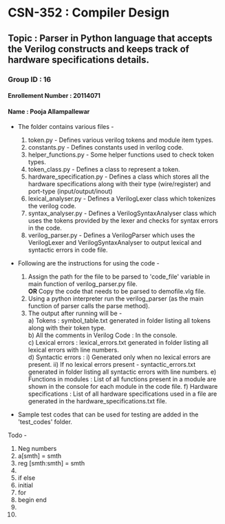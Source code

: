 # CSN-352 : Compiler Design

## Topic : Parser  in  Python  language  that  accepts  the  Verilog constructs  and  keeps  track  of hardware specifications details. 

### Group ID : 16
#### Enrollement Number : 20114071
#### Name : Pooja Allampallewar

- The folder contains various files - 
    1) token.py - Defines various verilog tokens and module item types.
    2) constants.py - Defines constants used in verilog code.
    3) helper_functions.py - Some helper functions used to check token types.
    4) token_class.py - Defines a class to represent a token.
    5) hardware_specification.py - Defines a class which stores all the hardware specifications along with their type (wire/register) and port-type (input/output/inout)
    6) lexical_analyser.py - Defines a VerilogLexer class which tokenizes the verilog code.
    7) syntax_analyser.py - Defines a VerilogSyntaxAnalyser class which uses the tokens provided by the lexer and checks for syntax errors in the code.
    8) verilog_parser.py - Defines a VerilogParser which uses the VerilogLexer and VerilogSyntaxAnalyser to output lexical and syntactic errors in code file.

- Following are the instructions for using the code - 
    1) Assign the path for the file to be parsed to 'code_file' variable in main function of verilog_parser.py file. <br/>
        <b>OR</b>
        Copy the code that needs to be parsed to demofile.vlg file.
    2) Using a python interpreter run the verilog_parser (as the main function of parser calls the parse method).
    3) The output after running will be - <br/>
        a) Tokens : symbol_table.txt generated in folder listing all tokens along with their token type. <br/>
        b) All the comments in Verilog Code : In the console. <br/>
        c) Lexical errors : lexical_errors.txt generated in folder listing all lexical errors with line numbers.<br/>
        d) Syntactic errors : 
            i) Generated only when no lexical errors are present.
            ii) If no lexical errors present - syntactic_errors.txt generated in folder listing all syntactic errors with line numbers.
        e) Functions in modules : List of all functions present in a module are shown in the console for each module in the code file.
        f) Hardware specifications : List of all hardware specifications used in a file are generated in the hardware_specifications.txt file.

- Sample test codes that can be used for testing are added in the 'test_codes' folder.





Todo - 
1. Neg numbers
2. a[smth] = smth
3. reg [smth:smth] = smth
4. 
5. if else
6. initial
7. for
8. begin end
9.
10.